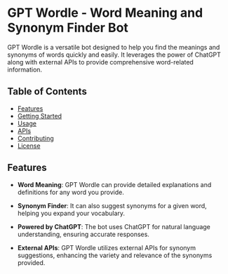 # GPT Wordle - Word Meaning and Synonym Finder Bot

GPT Wordle is a versatile bot designed to help you find the meanings and synonyms of words quickly and easily. It leverages the power of ChatGPT along with external APIs to provide comprehensive word-related information.

## Table of Contents
- [Features](#features)
- [Getting Started](#getting-started)
- [Usage](#usage)
- [APIs](#apis)
- [Contributing](#contributing)
- [License](#license)

## Features

- **Word Meaning**: GPT Wordle can provide detailed explanations and definitions for any word you provide.

- **Synonym Finder**: It can also suggest synonyms for a given word, helping you expand your vocabulary.

- **Powered by ChatGPT**: The bot uses ChatGPT for natural language understanding, ensuring accurate responses.

- **External APIs**: GPT Wordle utilizes external APIs for synonym suggestions, enhancing the variety and relevance of the synonyms provided.


